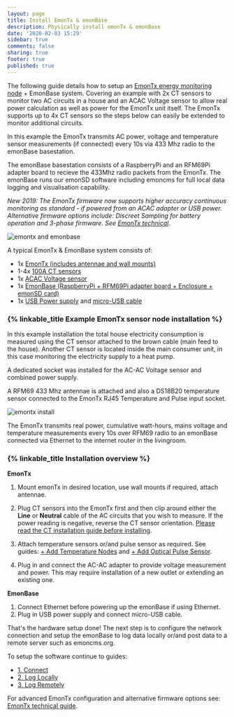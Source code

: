 ```yaml
---
layout: page
title: Install EmonTx & emonBase
description: Physically install emonTx & emonBase
date: '2020-02-03 15:29'
sidebar: true
comments: false
sharing: true
footer: true
published: true
---
```


The following guide details how to setup an [EmonTx energy monitoring node](/technical/emontx) + EmonBase system. Covering an example with 2x CT sensors to monitor two AC circuits in a house and an ACAC Voltage sensor to allow real power calculation as well as power for the EmonTx unit itself. The EmonTx supports up to 4x CT sensors so the steps below can easily be extended to monitor additional circuits. 

In this example the EmonTx transmits AC power, voltage and temperature sensor measurements (if connected) every 10s via 433 Mhz radio to the emonBase basestation. 

The emonBase basestation consists of a RaspberryPi and an RFM69Pi adapter board to recieve the 433Mhz radio packets from the EmonTx. The emonBase runs our emonSD software including emoncms for full local data logging and visualisation capability.

*New 2019: The EmonTx firmware now supports higher accuracy continuous monitoring as standard - if powered from an ACAC adapter or USB power. Alternative firmware options include: Discreet Sampling for battery operation and 3-phase firmware. See [EmonTx technical](/technical/emontx)*.

![emontx and emonbase](/images/setup/emontxemonbase.jpg)

A typical EmonTx & EmonBase system consists of:

- 1x [EmonTx (includes antennae and wall mounts)](https://shop.openenergymonitor.com/emontx-v3-electricity-monitoring-transmitter/)
- 1-4x [100A CT sensors](https://shop.openenergymonitor.com/100a-max-clip-on-current-sensor-ct/)
- 1x [ACAC Voltage sensor](https://shop.openenergymonitor.com/ac-ac-power-supply-adapter-ac-voltage-sensor-uk-plug/)
- 1x [EmonBase (RaspberryPi + RFM69Pi adapter board + Enclosure + emonSD card)](https://shop.openenergymonitor.com/emonbase-web-connected-base-station/)
- 1x [USB Power supply](https://shop.openenergymonitor.com/5v-dc-usb-power-adapter-uk-plug/) and [micro-USB cable](https://shop.openenergymonitor.com/micro-usb-cable-20-awg-emonbase/)

### {% linkable_title Example EmonTx sensor node installation %}

In this example installation the total house electricity consumption is measured using the CT sensor attached to the brown cable (main feed to the house). Another CT sensor is located inside the main consumer unit, in this case monitoring the electricity supply to a heat pump.

A dedicated socket was installed for the AC-AC Voltage sensor and combined power supply. 

A RFM69 433 Mhz antennae is attached and also a DS18B20 temperature sensor connected to the EmonTx RJ45 Temperature and Pulse input socket.

![emontx install](/images/setup/emontx_install.JPG)

The EmonTx transmits real power, cumulative watt-hours, mains voltage and temperature measurements every 10s over RFM69 radio to an emonBase connected via Ethernet to the internet router in the livingroom.

### {% linkable_title Installation overview %}

**EmonTx**

1. Mount emonTx in desired location, use wall mounts if required, attach antennae.
2. Plug CT sensors into the EmonTx first and then clip around either the **Line** or **Neutral** cable of the AC circuits that you wish to measure. If the power reading is negative, reverse the CT sensor orientation. [Please read the CT installation guide before installing](https://learn.openenergymonitor.org/electricity-monitoring/ct-sensors/installation).
3. Attach temperature sensors or/and pulse sensor as required. See guides: [+ Add Temperature Nodes](/setup/emonth) and [+ Add Optical Pulse Sensor](/setup/optical-pulse-sensor).
    
3. Plug in and connect the AC-AC adapter to provide voltage measurement and power. This may require installation of a new outlet or extending an existing one.

**EmonBase**

1. Connect Ethernet before powering up the emonBase if using Ethernet.
2. Plug in USB power supply and connect micro-USB cable.

That's the hardware setup done! The next step is to configure the network connection and setup the emonBase to log data locally or/and post data to a remote server such as emoncms.org. 

To setup the software continue to guides: 

- [1. Connect](/setup/connect)
- [2. Log Locally](/setup/local)
- [3. Log Remotely](/setup/remote)

For advanced EmonTx configuration and alternative firmware options see:<br> [EmonTx technical guide](/technical/emontx).
